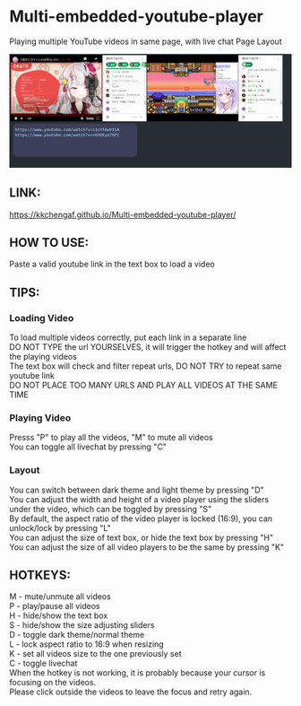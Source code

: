 # Multi-embedded-youtube-player
Playing multiple YouTube videos in same page, with live chat
Page Layout<br>

![layout](sample.PNG)

## LINK:<br>
https://kkchengaf.github.io/Multi-embedded-youtube-player/

## HOW TO USE:
Paste a valid youtube link in the text box to load a video<br>

## TIPS:
### Loading Video
To load multiple videos correctly, put each link in a separate line<br>
DO NOT TYPE the url YOURSELVES, it will trigger the hotkey and will affect the playing videos<br>
The text box will check and filter repeat urls, DO NOT TRY to repeat same youtube link <br>
DO NOT PLACE TOO MANY URLS AND PLAY ALL VIDEOS AT THE SAME TIME<br>
### Playing Video
Presss "P" to play all the videos, "M" to mute all videos<br>
You can toggle all livechat by pressing "C"

### Layout
You can switch between dark theme and light theme by pressing "D"<br>
You can adjust the width and height of a video player using the sliders under the video, which can be toggled by pressing "S"<br>
By default, the aspect ratio of the video player is locked (16:9), you can unlock/lock by pressing "L"<br>
You can adjust the size of text box, or hide the text box by pressing "H"<br>
You can adjust the size of all video players to be the same by pressing "K"<br>


## HOTKEYS:<br>
M - mute/unmute all videos<br>
P - play/pause all videos<br>
H - hide/show the text box<br>
S - hide/show the size adjusting sliders<br>
D - toggle dark theme/normal theme<br>
L - lock aspect ratio to 16:9 when resizing<br>
K - set all videos size to the one previously set<br>
C - toggle livechat<br>
When the hotkey is not working, it is probably because your cursor is focusing on the videos. <br>
Please click outside the videos to leave the focus and retry again. <br>
